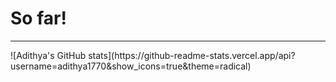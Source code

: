 <h1>So far!</h1>
<hr>
![Adithya's GitHub stats](https://github-readme-stats.vercel.app/api?username=adithya1770&show_icons=true&theme=radical)

<!---
adithya1770/adithya1770 is a ✨ special ✨ repository because its `README.md` (this file) appears on your GitHub profile.
You can click the Preview link to take a look at your changes.
--->
